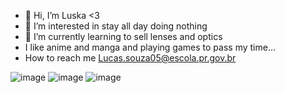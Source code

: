 - 👋 Hi, I’m Luska <3
- 👀 I’m interested in stay all day doing nothing
- 🌱 I’m currently learning to sell lenses and optics
- I like anime and manga and playing games to pass my time...
- How to reach me Lucas.souza05@escola.pr.gov.br
<!---
Luska4048/Luska4048 is a ✨ special ✨ repository because its `README.md` (this file) appears on your GitHub profile.
You can click the Preview link to take a look at your changes.
--->
![image](https://user-images.githubusercontent.com/110537081/192570143-88226062-aad0-4594-99f3-3d87c15d66ce.png)
![image](https://user-images.githubusercontent.com/110537081/192570378-529200e6-675d-460c-b6f7-7d182fed40df.png)
![image](https://user-images.githubusercontent.com/110537081/192568175-32aab616-b2fc-4210-8f12-281841704985.png)
